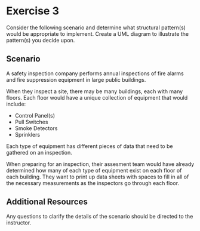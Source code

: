 Exercise 3
==========

Consider the following scenario and determine what structural pattern(s) would be appropriate to implement. Create a UML diagram to illustrate the pattern(s) you decide upon.


## Scenario

A safety inspection company performs annual inspections of fire alarms and fire suppression equipment in large public buildings.

When they inspect a site, there may be many buildings, each with many floors. Each floor would have a unique collection of equipment that would include:

* Control Panel(s)
* Pull Switches
* Smoke Detectors
* Sprinklers

Each type of equipment has different pieces of data that need to be gathered on an inspection.

When preparing for an inspection, their assesment team would have already determined how many of each type of equipment exist on each floor of each building. They want to print up data sheets with spaces to fill in all of the necessary measurements as the inspectors go through each floor.


## Additional Resources

Any questions to clarify the details of the scenario should be directed to the instructor.
